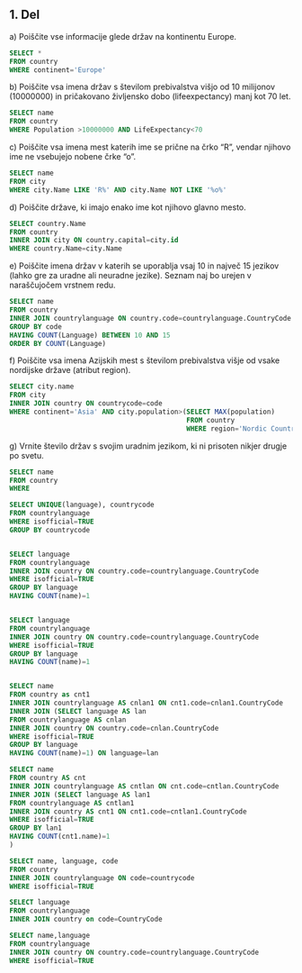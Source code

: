 ## 1. Del
a) Poiščite vse informacije glede držav na kontinentu Europe.  
```sql
SELECT *
FROM country
WHERE continent='Europe'
```

b) Poiščite vsa imena držav s številom prebivalstva višjo od 10 milijonov (10000000) in pričakovano življensko dobo (lifeexpectancy) manj kot 70 let.  
```sql
SELECT name
FROM country
WHERE Population >10000000 AND LifeExpectancy<70
```

c) Poiščite vsa imena mest katerih ime se prične na črko “R”, vendar njihovo ime ne vsebujejo nobene črke “o”.  
```sql
SELECT name
FROM city
WHERE city.Name LIKE 'R%' AND city.Name NOT LIKE '%o%' 
```
d) Poiščite države, ki imajo enako ime kot njihovo glavno mesto.  
```sql
SELECT country.Name
FROM country
INNER JOIN city ON country.capital=city.id
WHERE country.Name=city.Name
```

e) Poiščite imena držav v katerih se uporablja vsaj 10 in največ 15 jezikov (lahko gre za uradne ali neuradne jezike). Seznam naj bo urejen v naraščujočem vrstnem redu.  
```sql
SELECT name
FROM country
INNER JOIN countrylanguage ON country.code=countrylanguage.CountryCode
GROUP BY code
HAVING COUNT(Language) BETWEEN 10 AND 15
ORDER BY COUNT(Language)
```
f) Poiščite vsa imena Azijskih mest s številom prebivalstva višje od vsake nordijske države (atribut region).  
```sql
SELECT city.name
FROM city
INNER JOIN country ON countrycode=code
WHERE continent='Asia' AND city.population>(SELECT MAX(population)
											FROM country
											WHERE region='Nordic Countries')
```
g) Vrnite število držav s svojim uradnim jezikom, ki ni prisoten nikjer drugje po svetu.
```sql
SELECT name
FROM country
WHERE 

SELECT UNIQUE(language), countrycode
FROM countrylanguage
WHERE isofficial=TRUE
GROUP BY countrycode


SELECT language
FROM countrylanguage
INNER JOIN country ON country.code=countrylanguage.CountryCode
WHERE isofficial=TRUE
GROUP BY language
HAVING COUNT(name)=1


SELECT language
FROM countrylanguage
INNER JOIN country ON country.code=countrylanguage.CountryCode
WHERE isofficial=TRUE
GROUP BY language
HAVING COUNT(name)=1


SELECT name
FROM country as cnt1
INNER JOIN countrylanguage AS cnlan1 ON cnt1.code=cnlan1.CountryCode
INNER JOIN (SELECT language AS lan
FROM countrylanguage AS cnlan
INNER JOIN country ON country.code=cnlan.CountryCode
WHERE isofficial=TRUE
GROUP BY language
HAVING COUNT(name)=1) ON language=lan

SELECT name
FROM country AS cnt
INNER JOIN countrylanguage AS cntlan ON cnt.code=cntlan.CountryCode
INNER JOIN (SELECT language AS lan1
FROM countrylanguage AS cntlan1
INNER JOIN country AS cnt1 ON cnt1.code=cntlan1.CountryCode
WHERE isofficial=TRUE
GROUP BY lan1
HAVING COUNT(cnt1.name)=1
)
```

```sql
SELECT name, language, code
FROM country
INNER JOIN countrylanguage ON code=countrycode
WHERE isofficial=TRUE

SELECT language
FROM countrylanguage
INNER JOIN country on code=CountryCode
```

```sql
SELECT name,language
FROM countrylanguage
INNER JOIN country ON country.code=countrylanguage.CountryCode
WHERE isofficial=TRUE
```
